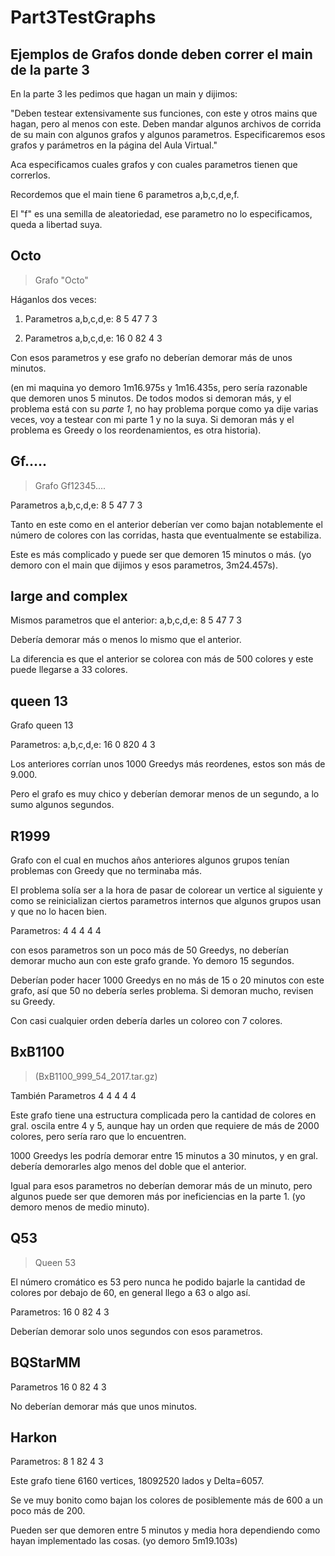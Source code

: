 # Part3TestGraphs

## Ejemplos de Grafos donde deben correr el main de la parte 3

En la parte 3 les pedimos que hagan un main y dijimos:

"Deben testear extensivamente sus funciones, con este y otros mains que hagan, pero al menos
con este. Deben mandar algunos archivos de corrida de su main con algunos grafos y algunos
parametros. Especificaremos esos grafos y parámetros en la página del Aula Virtual."

Aca especificamos cuales grafos y con cuales parametros tienen que correrlos.

Recordemos que el main tiene 6 parametros a,b,c,d,e,f.

El "f" es una semilla de aleatoriedad, ese parametro no lo especificamos, queda a libertad suya.

## Octo

> Grafo "Octo"

Háganlos dos veces:

1) Parametros a,b,c,d,e: 8 5 47 7 3

2) Parametros a,b,c,d,e: 16 0 82 4 3

Con esos parametros y ese grafo no deberían demorar más de unos minutos.

(en mi maquina yo demoro 1m16.975s y 1m16.435s, pero sería razonable que demoren unos 5 minutos. De todos modos si demoran más, y el problema está con su *parte 1*, no hay problema porque como ya dije varias veces, voy a testear con mi parte 1 y no la suya. Si demoran más y el problema es Greedy o los reordenamientos, es otra historia).

## Gf.....

> Grafo Gf12345....

Parametros a,b,c,d,e: 8 5 47 7 3

Tanto en este como en el anterior deberían ver como bajan notablemente el número de colores con las corridas, hasta que eventualmente se estabiliza.

Este es más complicado y puede ser que demoren 15 minutos o más. (yo demoro con el main que dijimos y esos parametros, 3m24.457s).

## large and complex

Mismos parametros que el anterior: a,b,c,d,e: 8 5 47 7 3

Debería demorar más o menos lo mismo que el anterior.

La diferencia es que el anterior se colorea con más de 500 colores y este puede llegarse a 33 colores.

## queen 13

Grafo queen 13

Parametros: a,b,c,d,e: 16 0 820 4 3

Los anteriores corrían unos 1000 Greedys más reordenes, estos son más de 9.000.

Pero el grafo es muy chico y deberían demorar menos de un segundo, a lo sumo algunos segundos.

## R1999

Grafo con el cual en muchos años anteriores algunos grupos tenían problemas con Greedy que no terminaba más.

El problema solía ser a la hora de pasar de colorear un vertice al siguiente y como se reinicializan ciertos parametros internos que algunos grupos usan y que no lo hacen bien.

Parametros: 4 4 4 4 4

con esos parametros son un poco más de 50 Greedys, no deberían demorar mucho aun con este grafo grande. Yo demoro 15 segundos.

Deberían poder hacer 1000 Greedys en no más de 15 o 20 minutos con este grafo, así que 50 no debería serles problema. Si demoran mucho, revisen su Greedy.

Con casi cualquier orden debería darles un coloreo con 7 colores.
## BxB1100

> (BxB1100_999_54_2017.tar.gz)

También Parametros 4 4 4 4 4

Este grafo tiene una estructura complicada pero la cantidad de colores en gral. oscila entre 4 y 5, aunque hay un orden que requiere de más de 2000 colores, pero sería raro que lo encuentren.

1000 Greedys les podría demorar entre 15 minutos a 30 minutos, y en gral. debería demorarles algo menos  del doble que el anterior.

Igual para esos parametros no deberían demorar más de un minuto, pero algunos puede ser que demoren más por ineficiencias en la parte 1. (yo demoro menos de medio minuto).

## Q53

> Queen 53

El número cromático es 53 pero nunca he podido bajarle la cantidad de colores por debajo de 60, en general llego a 63 o algo así.

Parametros: 16 0 82 4 3

Deberían demorar solo unos segundos con esos parametros.

## BQStarMM

Parametros 16 0 82 4 3

No deberían demorar más que unos minutos.

## Harkon

Parametros:  8 1 82 4 3

Este grafo tiene 6160 vertices, 18092520 lados y Delta=6057.

Se ve muy bonito como bajan los colores de posiblemente más de 600 a un poco más de 200.

Pueden ser que demoren entre 5 minutos y media hora dependiendo como hayan implementado las cosas. (yo demoro 5m19.103s)
